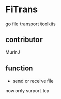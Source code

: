 # FiTrans
go file transport toolkits

## contributor
MurInJ

## function
- send or receive file

now only surport tcp